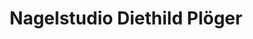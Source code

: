 ---
title: "Nagelstudio Diethild Plöger"
url: /guetersloh/nagelstudio-diethild-ploeger/
shop: Kosmetik
---